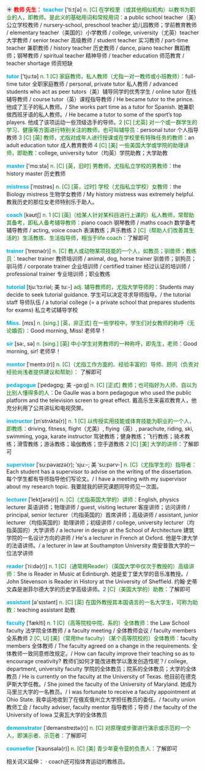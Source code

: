 ☀ <font color="red">**教师 先生：**</font>
<font color="sky blue">**teacher**</font> ['ti:tʃə] 
<font color="rgb(227, 108, 9)">n. [C] 在学校里（或其他相似机构）以教书为职业的人，即教师。是此义的基础用词和常规用词：</font>a public school teacher（美）公立学校教师 / nursery-school, preschool teacher 幼儿园教师；学前教育教师 / elementary teacher（美国的）小学教师 / college, university（尤英）teacher 大学教师 / senior teacher 高级教师 / student teacher 实习教师 / part-time teacher 兼职教师 / history teacher 历史教师 / dance, piano teacher 舞蹈教师；钢琴教师 / spiritual teacher 精神导师 / teacher education 师范教育 / teacher shortage 师资短缺 

<font color="sky blue">**tutor**</font> ['tju:tə] 
<font color="rgb(227, 108, 9)">n. 1 [C] 家庭教师，私人教师（尤指一对一教师或小班教师）：</font>full-time tutor 全职家庭教师 / personal, private tutor 私人教师 / advanced students who act as peer tutors（美）辅导同学的优秀学生 / online tutor 在线辅导教师 / course tutor（英）课程指导教师 / He became tutor to the prince. 他成了王子的私人教师。/ She works part time as a tutor for Spanish. 她兼职做西班牙语的私人教师。/ He became a tutor to some of the sport’s top players. 他成了该项运动一些顶级选手的导师。<font color="rgb(227, 108, 9)">2 [C] [尤英] 对一个或一群学生的学习、健康等方面进行特别关注的教师，也可叫辅导员：</font>personal tutor 个人指导教师 <font color="rgb(227, 108, 9)">3 [C] [英] 教师，尤指对成年人进行授课或在学校里有特殊任务的教师：</font>an adult education tutor 成人教育教师 <font color="rgb(227, 108, 9)">4 [C] [美] 一些美国大学或学院的助理讲师，即助教：</font>college, university tutor（均英）学院助教；大学助教

<font color="sky blue">**master**</font> ['mɑːstə] 
<font color="rgb(227, 108, 9)">n. [C] [英，旧时] 男教师，尤指私立学校的男教师：</font>the history master 历史教师
           
<font color="sky blue">**mistress**</font> [ˈmɪstrəs]
<font color="rgb(227, 108, 9)">n. [C] [英，过时] 学校（尤指私立学校）女教师：</font>the Biology mistress 生物学女教师 / My history mistress was extremely helpful. 教我历史的那位女老师特别乐于助人。

<font color="sky blue">**coach**</font> [kəʊtʃ] 
<font color="rgb(227, 108, 9)">n. 1 [C] [英]（给某人针对某科目进行上课的）私人教师，常帮助其备考，即私人备考辅导教师：</font>piano coach 钢琴教师 / maths coach 数学备考辅导教师 / acting, voice coach 表演教练；声乐教练 <font color="rgb(227, 108, 9)">2 [C]（帮助人们改善其生活的）生活教练、生活指导师，相当于life coach：</font>了解即可 
          
<font color="sky blue">**trainer**</font> [ˈtreɪnə(r)]
<font color="rgb(227, 108, 9)">n. [C] 教人或动物某项技能的一个人，如教员；驯兽师；教练员：</font>teacher trainer 教师培训师 / animal, dog, horse trainer 驯兽师；驯狗员；驯马师 / corporate trainer 企业培训师 / certified trainer 经过认证的培训师 / professional trainer 专业培训师；职业教练

<font color="sky blue">**tutorial**</font> [tju:ˈtɔ:riəl; 美 tu:-]
<font color="rgb(227, 108, 9)">adj. 辅导教师的，尤指大学导师的：</font>Students may decide to seek tutorial guidance. 学生可以决定寻求导师指导。/ the tutorial staff 导师队伍 / a tutorial college (= a private school that prepares students for exams) 私立考试辅导学校

<font color="sky blue">**Miss.**</font> [mɪs] 
<font color="rgb(227, 108, 9)">n. [sing.] [英，非正式] 在一些学校中，学生们对女教师的称呼（无论婚否）：</font>Good morning, Miss! 老师早！

<font color="sky blue">**sir**</font> [sə:, sə] 
<font color="rgb(227, 108, 9)">n. [sing.] [英] 中小学生对男教师的一种称呼，即先生，老师：</font>Good morning, sir! 老师早！

<font color="sky blue">**mentor**</font> [ˈmentɔ:(r)]
<font color="rgb(227, 108, 9)">n. [C]（尤指工作方面的、经验丰富的）导师、顾问（负责对经验尚浅者提供建议和帮助）：</font> 了解即可
           
<font color="sky blue">**pedagogue**</font> [ˈpedəgɒg; 美 -gɑ:g]
<font color="rgb(227, 108, 9)">n. [C] [正式] 教师；也可指好为人师、自以为比别人懂得多的人：</font>De Gaulle was a born pedagogue who used the public platform and the television screen to great effect. 戴高乐生来喜欢教育人，他充分利用了公共讲坛和电视荧屏。

<font color="sky blue">**instructor**</font> [ɪnˈstrʌktə(r)]
<font color="rgb(227, 108, 9)">n. 1 [C] 以传授实用技能或体育技能为职业的一个人，即教练：</font>driving, fitness, flight（尤美）, flying（英）, parachute, riding, ski, swimming, yoga, karate instructor 驾驶教练；健身教练；飞行教练；骑术教练；滑雪教练；游泳教练；瑜伽教练；空手道教练 <font color="rgb(227, 108, 9)">2 [C] [美] 大学的讲师：</font>了解即可
       
<font color="sky blue">**supervisor**</font> [ˈsu:pəvaɪzə(r); ˈsju:-; 美 ˈsu:pərv-]
<font color="rgb(227, 108, 9)">n. [C]（尤指学生的）指导者：</font>Each student has a supervisor to advise on the writing of the dissertation. 每个学生都有导师指导他们写论文。/ I have a meeting with my supervisor about my research topic. 我要就我的研究课题同导师见一次面。

<font color="sky blue">**lecturer**</font> [ˈlektʃərə(r)]
<font color="rgb(227, 108, 9)">n. [C]（尤指英国大学的）讲师：</font>English, physics lecturer 英语讲师；物理讲师 / guest, visiting lecturer 客座讲师；访问讲师 / principal, senior lecturer（均指英国的）首席讲师；高级讲师 / assistant, junior lecturer（均指英国的）助理讲师；初级讲师 / college, university lecturer（均指英国的）大学讲师 / a lecturer in design at the School of Architecture 建筑学院的一名设计方向的讲师 / He's a lecturer in French at Oxford. 他是牛津大学的法语讲师。/ a lecturer in law at Southampton University 南安普敦大学的一位法学讲师
                      
<font color="sky blue">**reader**</font> [ˈri:də(r)]
<font color="rgb(227, 108, 9)">n. 1 [C]（通常用Reader）（英国大学中仅次于教授的）高级讲师：</font>She is Reader in Music at Edinburgh. 她是爱丁堡大学的音乐准教授。/ John Stevenson is Reader in History at the University of Sheffield. 约翰·史蒂文森是谢菲尔德大学的历史学高级讲师。<font color="rgb(227, 108, 9)">2 [C]（美国大学的）助教：</font>了解即可

<font color="sky blue">**assistant**</font> [ə'sɪstənt] 
<font color="rgb(227, 108, 9)">n. [C] [英] 在国外教授其本国语言的一名大学生，可称为助教：</font>teaching assistant 助教

<font color="sky blue">**faculty**</font> [ˈfæklti]
<font color="rgb(227, 108, 9)">n. 1 [C]（高等院校中院、系的）全体教师：</font>the Law School faculty 法学院全体教师 / a faculty meeting / 全体教师会议 / faculty members 全系教师 <font color="rgb(227, 108, 9)">2 [C, U] [美]（常用the faculty）（某个高等院校的）全体教师：</font>faculty members 全体教师 / The faculty agreed on a change in the requirements. 全体教师一致同意修改规定。/ How can faculty improve their teaching so as to encourage creativity? 教师们如何才能改进教学以激发创造性呢？/ college, department, university faculty 学院的全体教员；院系的全体教员；大学的全体教员 / He is currently on the faculty at the University of Texas. 他目前在德克萨斯大学任教。/ She joined the faculty of the University of Maryland. 她成为马里兰大学的一名教员。/ I was fortunate to receive a faculty appointment at Ohio State. 我幸运地收到了在俄亥俄州立大学担任教员的委任。/ faculty union 教师工会 / faculty adviser, faculty mentor 指导教师；导师 / the faculty of the University of Iowa 艾奥瓦大学的全体教员
           
<font color="sky blue">**demonstrator**</font> [ˈdemənstreɪtə(r)]
<font color="rgb(227, 108, 9)">n. [C] 对原理或步骤进行演示或示范的一个人，即演示者、示范者：</font>了解即可
           
<font color="sky blue">**counsellor**</font> [ˈkaʊnsələ(r)]
<font color="rgb(227, 108, 9)">n. [C] [美] 青少年夏令营的负责人：</font>了解即可

相关词义延伸：
· coach还可指体育运动的教练员。


